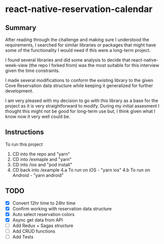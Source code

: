 # react-native-reservation-calendar

## Summary
After reading through the challenge and making sure I understood the requirements, I searched for similar libraries or packages that might have some of the functionality I would need if this were a long-term project.

I found several libraries and did some analysis to decide that react-native-week-view (the repo I forked from) was the most suitable for this interview given the time constraints.

I made several modifications to conform the existing library to the given Cove Reservation data structure while keeping it generalized for further development.

I am very pleased with my decision to go with this library as a base for the project as it is very straightforward to modify. During my initial assesment I thought this might not be good for long-term use but, I think given what I know now it very well could be.

## Instructions
To run this project
1. CD into the repo and "yarn"
2. CD into /exmaple and "yarn"
3. CD into /ios and "pod install"
4. CD back into /example
  4.a To run on iOS - "yarn ios"
  4.b To run on Android - "yarn android"

## TODO
- [x] Convert 12hr time to 24hr time
- [x] Confirm working with reservation data structure
- [x] Auto select reservation colors
- [x] Async get data from API
- [ ] Add Redux + Sagas structure
- [ ] Add CRUD functions
- [ ] Add Tests
